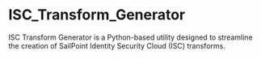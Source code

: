 # ISC_Transform_Generator
ISC Transform Generator is a Python-based utility designed to streamline the creation of SailPoint Identity Security Cloud (ISC) transforms.
